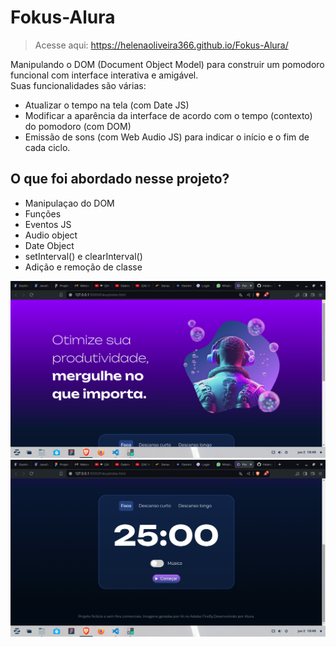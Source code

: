 # Fokus-Alura
> Acesse aqui: https://helenaoliveira366.github.io/Fokus-Alura/

Manipulando o DOM (Document Object Model) para construir um pomodoro funcional com interface interativa e amigável.
<br>
Suas funcionalidades são várias:
- Atualizar o tempo na tela (com Date JS)
- Modificar a aparência da interface de acordo com o tempo (contexto) do pomodoro (com DOM)
- Emissão de sons (com Web Audio JS) para indicar o início e o fim de cada ciclo.

## O que foi abordado nesse projeto?
- Manipulaçao do DOM
- Funções
- Eventos JS
- Audio object
- Date Object
- setInterval() e clearInterval()
- Adição e remoção de classe

<img src="Img-projeto-1.png" alt="">
<img src="Img-projeto-2.png" alt="">
